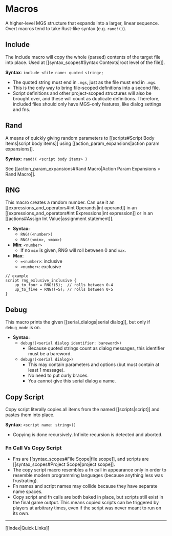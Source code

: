 # Macros

A higher-level MGS structure that expands into a larger, linear sequence. Overt macros tend to take Rust-like syntax (e.g. `rand!()`).

## Include

The Include macro will copy the whole (parsed) contents of the target file into place. Used at [[syntax_scopes#Syntax Contexts|root level of the file]].

**Syntax**: `include <file name: quoted string>;`

- The quoted string must end in `.mgs`, just as the file must end in `.mgs`.
- This is the only way to bring file-scoped definitions into a second file.
- Script definitions and other project-scoped structures will also be brought over, and these will count as duplicate definitions. Therefore, included files should only have MGS-only features, like dialog settings and fns.

## Rand

A means of quickly giving random parameters to [[scripts#Script Body Items|script body items]] using [[action_param_expansions|action param expansions]].

**Syntax**: `rand!( <script body items> )`

See [[action_param_expansions#Rand Macro|Action Param Expansions > Rand Macro]].

## RNG

This macro creates a random number. Can use it an [[expressions_and_operators#Int Operands|int operand]] in an [[expressions_and_operators#Int Expressions|int expression]] or in an [[actions#Assign Int Value|assignment statement]].

- **Syntax:**
	- `RNG!(<number>)`
	- `RNG!(<min>, <max>)`
- **Min**: `<number>`
	- If no `min` is given, RNG will roll between 0 and `max`.
- **Max**:
	- `=<number>`: inclusive
	- `<number>`: exclusive

```mgs
// example
script rng_exlusive_inclusive {
	up_to_four = RNG!(5);  // rolls between 0-4
	up_to_five = RNG!(=5); // rolls between 0-5
}
```

## Debug

This macro prints the given [[serial_dialogs|serial dialog]], but only if `debug_mode` is on.

- **Syntax:**
	- `debug!(<serial dialog identifier: bareword>)`
		- Because quoted strings count as dialog messages, this identifier must be a bareword.
	- `debug!(<serial dialog>)`
		- This may contain parameters and options (but must contain at least 1 message).
		- No need to put curly braces.
		- You cannot give this serial dialog a name.

## Copy Script

Copy script literally copies all items from the named [[scripts|script]] and pastes them into place.

**Syntax**: `<script name: string>()`

- Copying is done recursively. Infinite recursion is detected and aborted.

### Fn Call Vs Copy Script

- Fns are [[syntax_scopes#File Scope|file scope]], and scripts are [[syntax_scopes#Project Scope|project scope]].
- The copy script macro resembles a fn call in appearance only in order to resemble modern programming languages (because anything less was frustrating).
- Fn names and script names may collide because they have separate name spaces.
- Copy script and fn calls are both baked in place, but scripts still exist in the final game output. This means copied scripts can be triggered by players at arbitrary times, even if the script was never meant to run on its own.

---

[[index|Quick Links]]
